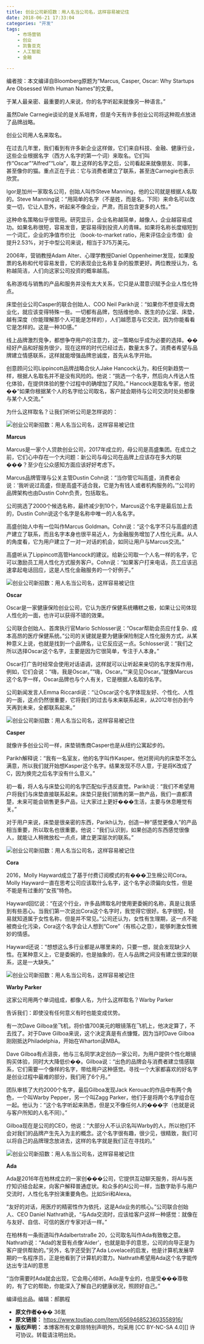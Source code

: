 ```yaml
---
title: 创业公司新招数：用人名当公司名，这样容易被记住
date: 2018-06-21 17:33:04
categories: "开发"
tags:
	- 市场营销
	- 创业
	- 凯鲁亚克
	- 人工智能
	- 金融

---
```


编者按：本文编译自Bloomberg原题为“Marcus, Casper, Oscar: Why Startups Are Obsessed With Human Names”的文章。

于某人最亲密、最重要的人来说，你的名字听起来就像另一种语言。”

虽然Dale Carnegie谈论的是关系培育，但是今天有许多创业公司将这种观点放进了品牌战略。

创业公司用人名来取名。

在过去几年里，我们看到有许多新企业这样做，它们来自科技、金融、健康行业，这些企业根据名字（西方人名字的第一个词）来取名。它们叫作“Oscar”“Alfred”“Lola”，取上这样的名字之后，公司看起来就像朋友、同事，甚至像你的猫。重点正在于此：它与消费者建立了联系，甚至连Carnegie也表示欣赏。

Igor是加州一家取名公司，创始人叫作Steve Manning，他的公司就是根据人名取的。Steve Manning说：“用简单的名字（不是姓，而是名，下同）来命名可以改变一切，它让人意外，听起来不像企业，严肃，而且包含更多的人性。”

这种命名策略似乎很管用。研究显示，企业名称越简单，越像人，企业越容易成功。如果名称很短，容易发音，更容易得到投资人的青睐。如果将名称长度缩短到一个词汇，企业的净值市价比 （book-to-market ratio，用来评估企业市值）会提升2.53%，对于中型公司来说，相当于375万美元。

2006年，营销教授Adam Alter、心理学教授Daniel Oppenheimer发现，如果股票的名称和代号容易发音，它的表现会比名称复杂的股票更好。两位教授认为，名称越简洁，人们向这家公司投资的概率越高。

名称游戏与销售的产品和服务并没有太大关系，它只是从潜意识赋予企业人性化特点。

床垫创业公司Casper的联合创始人、COO Neil Parikh说：“如果你不想变得太商业化，就应该变得特殊一些。一切都有品牌，包括维他命、医生的办公室、床垫，越有深度（你能理解那个人可能是怎样的），人们越愿意与它交流，因为你能看看它是怎样的。这是一种3D感。”

线上品牌激烈竞争，都想争夺用户的注意力，这一策略似乎成为必要的选择。��经好产品和好服务很少，现在这样的时代已经过去，数量太多了。消费者希望与品牌建立情感联系，这样就能增强品牌忠诚度，首先从名字开始。

创意顾问公司Lippincott品牌战略合伙人Jake Hancock认为，和任何新趋势一样，根据人名取名并不是没有风险的。他说：“挑选一个名字，然后向人传达人性化体验，在提供体验的整个过程中的确增加了风险。” Hancock是取名专家，他说��“如果你根据某个人的名字给公司取名，客户就会期待与公司交流时处处都像与某个人交流。”

为什么这样取名？让我们听听公司是怎样说的：

![创业公司新招数：用人名当公司名，这样容易被记住][EI3E-UNUA-6BFM.jpg]

**Marcus**

Marcus是一家个人贷款创业公司，2017年成立的，母公司是高盛集团。在成立之前，它们心中存在一个大问题：新公司与母公司在品牌上应该存在多大的联���？至少在公众感知方面应该好好考虑下。

Marcus品牌管理与公关主管Dustin Cohn说：“当你管它叫高盛，消费者会说：‘我听说过高盛，但是高盛不适合我，它是为有钱人或者机构服务的。’”公司的品牌架构也由Dustin Cohn负责，包括取名。

公司挑选了2000个候选名称，最终减少到10个，Marcus这个名字是最后加上去的，Dustin Cohn说这个名字是名称中唯一的人名名字。

高盛创始人中有一位叫作Marcus Goldman。Cohn说：“这个名字不只与高盛的遗产建立了联系，而且名字本身也很平易近人，为金融服务增加了人性化元素。从人的角度看，它为用户建立了一对一对话的机会，如同让用户与Marcus交流。”

高盛听从了Lippincott高管Hancock的建议。给新公司取一个人名一样的名字，它可以激励员工用人性化方式服务客户。Cohn说：“如果客户打来电话，员工应该迅速拿起电话回应，这是人性化金融服务的一个好例子。”

![创业公司新招数：用人名当公司名，这样容易被记住][QRIV-BBNZ-3E7R.jpg]

**Oscar**

Oscar是一家健康保险创业公司，它认为医疗保健系统糟糕之极，如果让公司体现人性化的一面，也许可以获得不错的效果。

公司联合创始人、首席执行官Mario Schlosser说：“Oscar帮助会员应付复杂、成本高昂的医疗保健系统。”公司的关键就是要为健康保险制定人性化服务方式，从某种意义上说，也就是找到一个品牌名，让它反应这一点。Schlosser说：“我们之所以选择Oscar这个名字，主要是因为它很简单，专注于人本身。”

Oscar打广告时经常会使用对话语调，这样就可以让听起来亲切的名字发挥作用，例如，它们会说：“嗨，我是Oscar。”“嗨，Oscar。”“来见见Oscar。”就像Marcus这个名字一样，Oscar品牌也与个人有关，它是根据人名取的名字。

公司新闻发言人Emma Riccardi说：“让Oscar这个名字体现友好、个性化、人性的一面，这点仍然很重要，它将我们的过去与未来联系起来，从2012年创办到今天再到未来，全都联系起来。”

![创业公司新招数：用人名当公司名，这样容易被记住][FRRY-JYUJ-MEFF.jpg]

**Casper**

就像许多创业公司一样，床垫销售商Casper也是从纽约公寓起步的。

Parikh解释说：“我有一名室友，他的名字叫作Kasper。他对房间内的床垫不怎么满意，所以我们就开始想Kasper这个名字。结果发现不尽人意，于是将K改成了C，因为换完之后名字没有什么意义。”

初一看，将人名与床垫公司的名字匹配似乎违反直觉。Parikh说：“我们不希望用户将我们与床垫直接联系起来。床垫只是我们销售的第一款产品，我们一直都清楚，未来可能会销售更多产品，让大家过上更好���生活，主要与休息睡觉有关。”

对于用户来说，床垫是很亲密的东西，Parikh认为，创造一种“感觉更像人”的产品相当重要，所以取名也很重要。他说：“我们认识到，如果创造的东西感觉很像人，就能让人稍微放松一点点，建立更深层次的联系。”

![创业公司新招数：用人名当公司名，这样容易被记住][3E7F-VNMB-ZRJA.jpg]

**Cora**

2016，Molly Hayward成立了基于付费订阅模式的有���卫生棉公司Cora。Molly Hayward一直在思考公司应该取什么名字，这个名字必须偏向女性，但是不能是有过重的“女孩”特色。

Hayward回忆说：“在这个行业，许多品牌取名时使用更委婉的名称，真是让我感到有些恶心。当我们第一次说出Cora这个名字时，我觉得它很好。名字很短，轻易就知道属于女性名称，但是并不常见。”公司还认为，女性有生理期，这一点不能被商业化污染，Cora这个名字会让人想到“Core”（有核心之意），能够刺激女性微妙的情感。

Hayward还说：“想想这么多行业都是从哪里来的，只要一想，就会发现缺少人性。在某种意义上，它是委婉的，也是抽象的，在人与品牌之间没有建立很深的联系，这是一大缺失。”

![创业公司新招数：用人名当公司名，这样容易被记住][J3YN-BBUZ-BVZE.jpg]

**Warby Parker**

这家公司用两个单词组成，都像人名，为什么这样取名？Warby Parker

告诉我们：即使没有任何意义有时也能变成优势。

有一次Dave Gilboa坐飞机，将价值700美元的眼镜落在飞机上，他决定算了，不去找了。对于Dave Gilboa来说，这个决定真是有点慷慨，因为当时Dave Gilboa刚刚抵达Philadelphia，开始在Wharton读MBA。

Dave Gilboa有点沮丧，他与三名同学决定创办一家公司，为用户提供个性化眼镜购买体验，同时大大降低价��。Gilboa说：“出色的品牌会与消费者建立情感联系，它们需要一个像样的名字，带给用户这种感觉。寻找一个大家都喜欢的好名字是创业过程中最难的部分，我们用了6个月。”

团队审核了大约2000个名字，最后Gilboa发现Jack Kerouac的作品中有两个角色，一个叫Warby Pepper，另一个叫Zagg Parker，他们于是将两个名字组合在一起。他认为：“这个名字听起来熟悉，但是又不像任何人的���字（也就是说与客户所知的人名不同）。”

Gilboa现在是公司的CEO，他说：“大部分人不认识名叫Warby的人，所以他们不会对我们的品牌产生先入为主的概念。这个名字很有趣，很少见，很精致，我们可以将自己的品牌理念放进去，这样的名字就是我们正在寻找的。”

![创业公司新招数：用人名当公司名，这样容易被记住][AUV7-NVUF-I2AM.jpg]

**Ada**

Ada是2016年在柏林成立的一家创���公司，它提供互动聊天服务，将AI与医疗知识结合起来，向客户解释普通症状。和众多的AI公司一样，当数字助手与用户交流时，人性化名字扮演重要角色。比如Siri和Alexa。

“友好的对话，用医疗的精密性作为依托，这是Ada业务的核心。”公司联合创始人、CEO Daniel Nathrath说，“与Ada交流时，应该给客户这样一种感觉：就像在与友好、自信、可信的医疗专家对话一样。”

在柏林有一条街道叫作Adalbertstraße 20，公司取名叫作Ada有致敬之意。Nathrath说：“Ada的发音有点像‘Aider’，也就是助手的意思，公司的向导正是为客户提供帮助的。”另外，名字还受到了Ada Lovelace的启发，他是计算机发展早期的一名程序员，正是他看到了计算机的潜力。Nathrath希望用Ada这个名字能传达出专注AI的意思

“当你需要时Ada就会出现，它会用心倾听。Ada是专业的，也是受���尊敬的，有了它的帮助，你能深入了解自己的健康状况，照顾好自己。”

编译组出品。编辑：郝鹏程


[EI3E-UNUA-6BFM.jpg]: /pro/os/crawler/EI3E-UNUA-6BFM.jpg
[QRIV-BBNZ-3E7R.jpg]: /pro/os/crawler/QRIV-BBNZ-3E7R.jpg
[FRRY-JYUJ-MEFF.jpg]: /pro/os/crawler/FRRY-JYUJ-MEFF.jpg
[3E7F-VNMB-ZRJA.jpg]: /pro/os/crawler/3E7F-VNMB-ZRJA.jpg
[J3YN-BBUZ-BVZE.jpg]: /pro/os/crawler/J3YN-BBUZ-BVZE.jpg
[AUV7-NVUF-I2AM.jpg]: /pro/os/crawler/AUV7-NVUF-I2AM.jpg
 *  **原文作者���** 36氪
 *  **原文链接：** https://www.toutiao.com/item/6569468523603558916/
 *  **版权声明：** 本博客所有文章除特别声明外，均采用 [CC BY-NC-SA 4.0][] 许可协议。转载请注明出处。